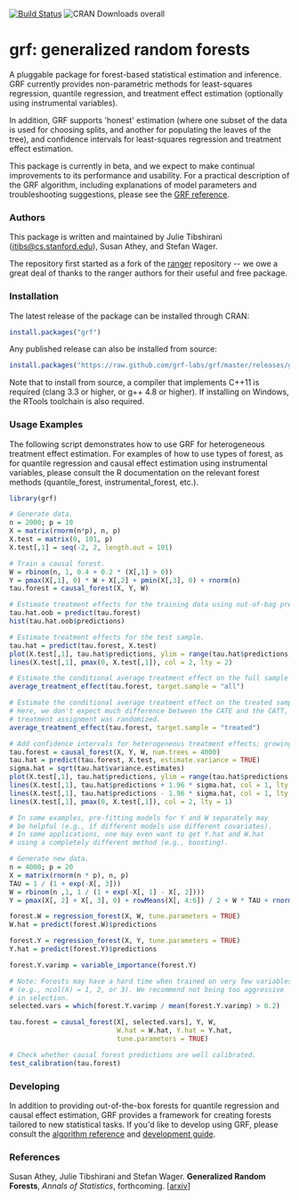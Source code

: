 [![Build Status](https://travis-ci.org/grf-labs/grf.svg?branch=master)](https://travis-ci.org/grf-labs/grf)
![CRAN Downloads overall](http://cranlogs.r-pkg.org/badges/grand-total/grf)

# grf: generalized random forests

A pluggable package for forest-based statistical estimation and inference. GRF currently provides non-parametric methods for least-squares regression, quantile regression, and treatment effect estimation (optionally using instrumental variables).

In addition, GRF supports 'honest' estimation (where one subset of the data is used for choosing splits, and another for populating the leaves of the tree), and confidence intervals for least-squares regression and treatment effect estimation.

This package is currently in beta, and we expect to make continual improvements to its performance and usability. For a practical description of the GRF algorithm, including explanations of model parameters and troubleshooting suggestions, please see the [GRF reference](REFERENCE.md).

### Authors

This package is written and maintained by Julie Tibshirani (jtibs@cs.stanford.edu), Susan Athey, and Stefan Wager.

The repository first started as a fork of the [ranger](https://github.com/imbs-hl/ranger) repository -- we owe a great deal of thanks to the ranger authors for their useful and free package.

### Installation

The latest release of the package can be installed through CRAN:

```R
install.packages("grf")
```

Any published release can also be installed from source:

```R
install.packages("https://raw.github.com/grf-labs/grf/master/releases/grf_0.10.2.tar.gz", repos = NULL, type = "source")
```

Note that to install from source, a compiler that implements C++11 is required (clang 3.3 or higher, or g++ 4.8 or higher). If installing on Windows, the RTools toolchain is also required.


### Usage Examples

The following script demonstrates how to use GRF for heterogeneous treatment effect estimation. For examples
of how to use types of forest, as for quantile regression and causal effect estimation using instrumental
variables, please consult the R documentation on the relevant forest methods (quantile_forest, instrumental_forest, etc.).

```R
library(grf)

# Generate data.
n = 2000; p = 10
X = matrix(rnorm(n*p), n, p)
X.test = matrix(0, 101, p)
X.test[,1] = seq(-2, 2, length.out = 101)

# Train a causal forest.
W = rbinom(n, 1, 0.4 + 0.2 * (X[,1] > 0))
Y = pmax(X[,1], 0) * W + X[,2] + pmin(X[,3], 0) + rnorm(n)
tau.forest = causal_forest(X, Y, W)

# Estimate treatment effects for the training data using out-of-bag prediction.
tau.hat.oob = predict(tau.forest)
hist(tau.hat.oob$predictions)

# Estimate treatment effects for the test sample.
tau.hat = predict(tau.forest, X.test)
plot(X.test[,1], tau.hat$predictions, ylim = range(tau.hat$predictions, 0, 2), xlab = "x", ylab = "tau", type = "l")
lines(X.test[,1], pmax(0, X.test[,1]), col = 2, lty = 2)

# Estimate the conditional average treatment effect on the full sample (CATE).
average_treatment_effect(tau.forest, target.sample = "all")

# Estimate the conditional average treatment effect on the treated sample (CATT).
# Here, we don't expect much difference between the CATE and the CATT, since
# treatment assignment was randomized.
average_treatment_effect(tau.forest, target.sample = "treated")

# Add confidence intervals for heterogeneous treatment effects; growing more trees is now recommended.
tau.forest = causal_forest(X, Y, W, num.trees = 4000)
tau.hat = predict(tau.forest, X.test, estimate.variance = TRUE)
sigma.hat = sqrt(tau.hat$variance.estimates)
plot(X.test[,1], tau.hat$predictions, ylim = range(tau.hat$predictions + 1.96 * sigma.hat, tau.hat$predictions - 1.96 * sigma.hat, 0, 2), xlab = "x", ylab = "tau", type = "l")
lines(X.test[,1], tau.hat$predictions + 1.96 * sigma.hat, col = 1, lty = 2)
lines(X.test[,1], tau.hat$predictions - 1.96 * sigma.hat, col = 1, lty = 2)
lines(X.test[,1], pmax(0, X.test[,1]), col = 2, lty = 1)

# In some examples, pre-fitting models for Y and W separately may
# be helpful (e.g., if different models use different covariates).
# In some applications, one may even want to get Y.hat and W.hat
# using a completely different method (e.g., boosting).

# Generate new data.
n = 4000; p = 20
X = matrix(rnorm(n * p), n, p)
TAU = 1 / (1 + exp(-X[, 3]))
W = rbinom(n ,1, 1 / (1 + exp(-X[, 1] - X[, 2])))
Y = pmax(X[, 2] + X[, 3], 0) + rowMeans(X[, 4:6]) / 2 + W * TAU + rnorm(n)

forest.W = regression_forest(X, W, tune.parameters = TRUE)
W.hat = predict(forest.W)$predictions

forest.Y = regression_forest(X, Y, tune.parameters = TRUE)
Y.hat = predict(forest.Y)$predictions

forest.Y.varimp = variable_importance(forest.Y)

# Note: Forests may have a hard time when trained on very few variables
# (e.g., ncol(X) = 1, 2, or 3). We recommend not being too aggressive
# in selection.
selected.vars = which(forest.Y.varimp / mean(forest.Y.varimp) > 0.2)

tau.forest = causal_forest(X[, selected.vars], Y, W,
                           W.hat = W.hat, Y.hat = Y.hat,
                           tune.parameters = TRUE)

# Check whether causal forest predictions are well calibrated.
test_calibration(tau.forest)
```

### Developing

In addition to providing out-of-the-box forests for quantile regression and causal effect estimation, GRF provides a framework for creating forests tailored to new statistical tasks. If you'd like to develop using GRF, please consult the [algorithm reference](REFERENCE.md) and [development guide](DEVELOPING.md).

### References

Susan Athey, Julie Tibshirani and Stefan Wager.
<b>Generalized Random Forests</b>, <i>Annals of Statistics</i>, forthcoming.
[<a href="https://arxiv.org/abs/1610.01271">arxiv</a>]
